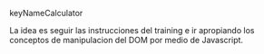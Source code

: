 keyNameCalculator

La idea es seguir las instrucciones del training  e ir apropiando los conceptos de manipulacion del DOM por medio de Javascript.

